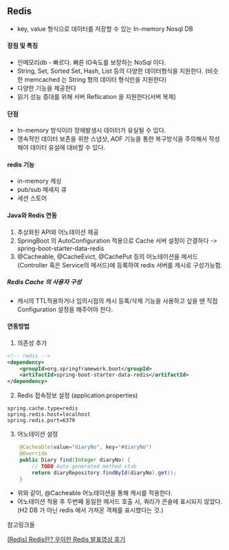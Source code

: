 ## Redis

* key, value 형식으로 데이터를 저장할 수 있는 In-memory Nosql DB

#### 장점 및 특징

- 인메모리db - 빠르다. 빠른 IO속도를 보장하는 NoSql 이다.
- String, Set, Sorted Set, Hash, List 등의 다양한 데이터형식을 지원한다. (비슷한 memcached 는 String 형의 데이터 형식만을 지원한다)
- 다양한 기능을 제공한다
- 읽기 성능 증대를 위해 서버 Reflication 을 지원한다(서버 복제)

#### 단점

* In-memory 방식이라 장애발생시 데이터가 유실될 수 있다.
* 영속적인 데이터 보존을 위한 스냅샷, AOF 기능을 통한 복구방식을 주의해서 작성해야 데이터 유실에 대비할 수 있다.

#### redis 기능

* in-memory 캐싱
* pub/sub 메세지 큐
* 세션 스토어

#### Java와 Redis 연동

1. 추상화된 API와 어노테이션 제공
2. SpringBoot 의 AutoConfiguration 적용으로 Cache 서버 설정이 간결하다
-> spring-boot-starter-data-redis
3. @Cacheable, @CacheEvict, @CachePut 등의 어노테이션을 메서드(Controller 혹은 Service의 메서드)에 등록하여 redis 서버를 캐시로 구성가능함.

##### Redis Cache 의 사용자 구성

* 캐시의 TTL적용하거나 임의시점의 캐시 등록/삭제 기능을 사용하고 싶을 땐 직접 Configuration 설정을 해주어야 한다.

#### 연동방법

1. 의존성 추가

```xml
<!-- redis -->
<dependency>
	<groupId>org.springframework.boot</groupId>
	<artifactId>spring-boot-starter-data-redis</artifactId>
</dependency>
```

2. Redis 접속정보 설정 (application.properties)

```properties
spring.cache.type=redis
spring.redis.host=localhost
spring.redis.port=6379
```

3. 어노테이션 설정

```java
	@Cacheable(value="diaryNo", key="#diaryNo")
	@Override
	public Diary find(Integer diaryNo) {
		// TODO Auto-generated method stub
		return diaryRepository.findById(diaryNo).get();
	}
```

* 위와 같이, @Cacheable 어노테이션을 통해 캐시를 적용한다.
* 어노테이션 적용 후 두번째 동일한 메서드 호출 시, 쿼리가 콘솔에 표시되지 않았다. (H2 DB 가 아닌 redis 에서 가져온 객체를 표시했다는 것.)



참고링크들

[(Redis) Redis란? 우아한 Redis 발표영상 후기](https://lion-king.tistory.com/entry/Redis-what-is)